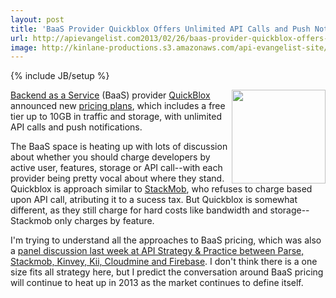 ```yaml
---
layout: post
title: 'BaaS Provider Quickblox Offers Unlimited API Calls and Push Notifications'
url: http://apievangelist.com2013/02/26/baas-provider-quickblox-offers-unlimited-api-calls-and-push-notifications/
image: http://kinlane-productions.s3.amazonaws.com/api-evangelist-site/blog/quickblox-logo.png
---
```

{% include JB/setup %}
<p>
     <a href="/serviceproviders/quickblox.php" target="_blank"><img src="http://kinlane-productions.s3.amazonaws.com/mbaas-providers/quickblox-logo.png"  width="150" align="right" /></a>
</p>
<p>
     <a href="/trends/baas.php">Backend as a Service</a> (BaaS) provider <a href="/serviceproviders/quickblox.php" target="_blank">QuickBlox</a> announced new <a href="http://quickblox.com/plans/">pricing plans</a>, which includes a free tier up to 10GB in traffic and storage, with unlimited API calls and push notifications.
</p>
<p>
     The BaaS space is heating up with lots of discussion about whether you should charge developers by active user, features, storage or API call--with each provider being pretty vocal about where they stand. Quickblox is approach similar to <a title="Stackmob" href="/serviceproviders/stackmob.php">StackMob</a>, who refuses to charge based upon API call, atributing it to a sucess tax. But Quickblox is somewhat different, as they still charge for hard costs like bandwidth and storage--Stackmob only charges by feature.
</p>
<p>
     I'm trying to understand all the approaches to BaaS pricing, which was also a <a title="panel discussion last week at API Strategy &amp; Practice between Parse, Stackmob, Kinvey, Kii, Cloudmine and Firebas" href="/2013/02/25/the-baas-reality-tv-show-panel-at-apistrat/">panel discussion last week at API Strategy &amp; Practice between Parse, Stackmob, Kinvey, Kii, Cloudmine and Firebase</a>. I don't think there is a one size fits all strategy here, but I predict the conversation around BaaS pricing will continue to heat up in 2013 as the market continues to define itself.
</p>
